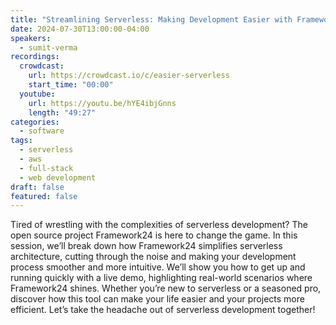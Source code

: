 ```yaml
---
title: "Streamlining Serverless: Making Development Easier with Framework24"
date: 2024-07-30T13:00:00-04:00
speakers:
  - sumit-verma
recordings:
  crowdcast:
    url: https://crowdcast.io/c/easier-serverless
    start_time: "00:00"
  youtube:
    url: https://youtu.be/hYE4ibjGnns
    length: "49:27"
categories:
  - software
tags:
  - serverless
  - aws
  - full-stack
  - web development
draft: false
featured: false
---
```


Tired of wrestling with the complexities of serverless development? The open source project Framework24 is here to change the game. In this session, we’ll break down how Framework24 simplifies serverless architecture, cutting through the noise and making your development process smoother and more intuitive. We’ll show you how to get up and running quickly with a live demo, highlighting real-world scenarios where Framework24 shines. Whether you’re new to serverless or a seasoned pro, discover how this tool can make your life easier and your projects more efficient. Let’s take the headache out of serverless development together!
